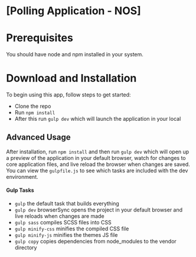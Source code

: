 # [Polling Application - NOS]

# Prerequisites
You should have node and npm installed in your system.

# Download and Installation

To begin using this app, follow steps to get started:
* Clone the repo
* Run `npm install`
* After this run `gulp dev` which will launch the application in your local


## Advanced Usage

After installation, run `npm install` and then run `gulp dev` which will open up a preview of the application in your default browser, watch for changes to core application files, and live reload the browser when changes are saved. You can view the `gulpfile.js` to see which tasks are included with the dev environment.

#### Gulp Tasks

- `gulp` the default task that builds everything
- `gulp dev` browserSync opens the project in your default browser and live reloads when changes are made
- `gulp sass` compiles SCSS files into CSS
- `gulp minify-css` minifies the compiled CSS file
- `gulp minify-js` minifies the themes JS file
- `gulp copy` copies dependencies from node_modules to the vendor directory
